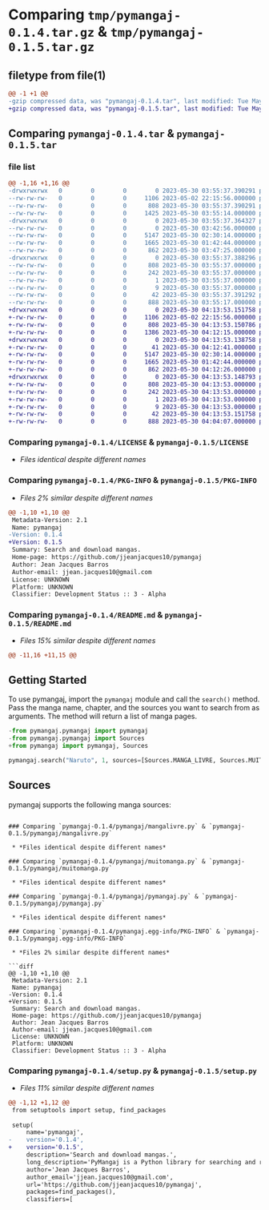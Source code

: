# Comparing `tmp/pymangaj-0.1.4.tar.gz` & `tmp/pymangaj-0.1.5.tar.gz`

## filetype from file(1)

```diff
@@ -1 +1 @@
-gzip compressed data, was "pymangaj-0.1.4.tar", last modified: Tue May 30 03:55:37 2023, max compression
+gzip compressed data, was "pymangaj-0.1.5.tar", last modified: Tue May 30 04:13:53 2023, max compression
```

## Comparing `pymangaj-0.1.4.tar` & `pymangaj-0.1.5.tar`

### file list

```diff
@@ -1,16 +1,16 @@
-drwxrwxrwx   0        0        0        0 2023-05-30 03:55:37.390291 pymangaj-0.1.4/
--rw-rw-rw-   0        0        0     1106 2023-05-02 22:15:56.000000 pymangaj-0.1.4/LICENSE
--rw-rw-rw-   0        0        0      808 2023-05-30 03:55:37.390291 pymangaj-0.1.4/PKG-INFO
--rw-rw-rw-   0        0        0     1425 2023-05-30 03:55:14.000000 pymangaj-0.1.4/README.md
-drwxrwxrwx   0        0        0        0 2023-05-30 03:55:37.364327 pymangaj-0.1.4/pymangaj/
--rw-rw-rw-   0        0        0        0 2023-05-30 03:42:56.000000 pymangaj-0.1.4/pymangaj/__init__.py
--rw-rw-rw-   0        0        0     5147 2023-05-30 02:30:14.000000 pymangaj-0.1.4/pymangaj/mangalivre.py
--rw-rw-rw-   0        0        0     1665 2023-05-30 01:42:44.000000 pymangaj-0.1.4/pymangaj/muitomanga.py
--rw-rw-rw-   0        0        0      862 2023-05-30 03:47:25.000000 pymangaj-0.1.4/pymangaj/pymangaj.py
-drwxrwxrwx   0        0        0        0 2023-05-30 03:55:37.388296 pymangaj-0.1.4/pymangaj.egg-info/
--rw-rw-rw-   0        0        0      808 2023-05-30 03:55:37.000000 pymangaj-0.1.4/pymangaj.egg-info/PKG-INFO
--rw-rw-rw-   0        0        0      242 2023-05-30 03:55:37.000000 pymangaj-0.1.4/pymangaj.egg-info/SOURCES.txt
--rw-rw-rw-   0        0        0        1 2023-05-30 03:55:37.000000 pymangaj-0.1.4/pymangaj.egg-info/dependency_links.txt
--rw-rw-rw-   0        0        0        9 2023-05-30 03:55:37.000000 pymangaj-0.1.4/pymangaj.egg-info/top_level.txt
--rw-rw-rw-   0        0        0       42 2023-05-30 03:55:37.391292 pymangaj-0.1.4/setup.cfg
--rw-rw-rw-   0        0        0      888 2023-05-30 03:55:17.000000 pymangaj-0.1.4/setup.py
+drwxrwxrwx   0        0        0        0 2023-05-30 04:13:53.151758 pymangaj-0.1.5/
+-rw-rw-rw-   0        0        0     1106 2023-05-02 22:15:56.000000 pymangaj-0.1.5/LICENSE
+-rw-rw-rw-   0        0        0      808 2023-05-30 04:13:53.150786 pymangaj-0.1.5/PKG-INFO
+-rw-rw-rw-   0        0        0     1386 2023-05-30 04:12:15.000000 pymangaj-0.1.5/README.md
+drwxrwxrwx   0        0        0        0 2023-05-30 04:13:53.138758 pymangaj-0.1.5/pymangaj/
+-rw-rw-rw-   0        0        0       41 2023-05-30 04:12:41.000000 pymangaj-0.1.5/pymangaj/__init__.py
+-rw-rw-rw-   0        0        0     5147 2023-05-30 02:30:14.000000 pymangaj-0.1.5/pymangaj/mangalivre.py
+-rw-rw-rw-   0        0        0     1665 2023-05-30 01:42:44.000000 pymangaj-0.1.5/pymangaj/muitomanga.py
+-rw-rw-rw-   0        0        0      862 2023-05-30 04:12:26.000000 pymangaj-0.1.5/pymangaj/pymangaj.py
+drwxrwxrwx   0        0        0        0 2023-05-30 04:13:53.148793 pymangaj-0.1.5/pymangaj.egg-info/
+-rw-rw-rw-   0        0        0      808 2023-05-30 04:13:53.000000 pymangaj-0.1.5/pymangaj.egg-info/PKG-INFO
+-rw-rw-rw-   0        0        0      242 2023-05-30 04:13:53.000000 pymangaj-0.1.5/pymangaj.egg-info/SOURCES.txt
+-rw-rw-rw-   0        0        0        1 2023-05-30 04:13:53.000000 pymangaj-0.1.5/pymangaj.egg-info/dependency_links.txt
+-rw-rw-rw-   0        0        0        9 2023-05-30 04:13:53.000000 pymangaj-0.1.5/pymangaj.egg-info/top_level.txt
+-rw-rw-rw-   0        0        0       42 2023-05-30 04:13:53.151758 pymangaj-0.1.5/setup.cfg
+-rw-rw-rw-   0        0        0      888 2023-05-30 04:04:07.000000 pymangaj-0.1.5/setup.py
```

### Comparing `pymangaj-0.1.4/LICENSE` & `pymangaj-0.1.5/LICENSE`

 * *Files identical despite different names*

### Comparing `pymangaj-0.1.4/PKG-INFO` & `pymangaj-0.1.5/PKG-INFO`

 * *Files 2% similar despite different names*

```diff
@@ -1,10 +1,10 @@
 Metadata-Version: 2.1
 Name: pymangaj
-Version: 0.1.4
+Version: 0.1.5
 Summary: Search and download mangas.
 Home-page: https://github.com/jjeanjacques10/pymangaj
 Author: Jean Jacques Barros
 Author-email: jjean.jacques10@gmail.com
 License: UNKNOWN
 Platform: UNKNOWN
 Classifier: Development Status :: 3 - Alpha
```

### Comparing `pymangaj-0.1.4/README.md` & `pymangaj-0.1.5/README.md`

 * *Files 15% similar despite different names*

```diff
@@ -11,16 +11,15 @@
 ```
 
 ## Getting Started
 
 To use pymangaj, import the `pymangaj` module and call the `search()` method. Pass the manga name, chapter, and the sources you want to search from as arguments. The method will return a list of manga pages.
 
 ``` python
-from pymangaj.pymangaj import pymangaj
-from pymangaj.pymangaj import Sources
+from pymangaj import pymangaj, Sources
 
 pymangaj.search("Naruto", 1, sources=[Sources.MANGA_LIVRE, Sources.MUITO_MANGA])
 ```
 
 ## Sources
 
 pymangaj supports the following manga sources:
```

### Comparing `pymangaj-0.1.4/pymangaj/mangalivre.py` & `pymangaj-0.1.5/pymangaj/mangalivre.py`

 * *Files identical despite different names*

### Comparing `pymangaj-0.1.4/pymangaj/muitomanga.py` & `pymangaj-0.1.5/pymangaj/muitomanga.py`

 * *Files identical despite different names*

### Comparing `pymangaj-0.1.4/pymangaj/pymangaj.py` & `pymangaj-0.1.5/pymangaj/pymangaj.py`

 * *Files identical despite different names*

### Comparing `pymangaj-0.1.4/pymangaj.egg-info/PKG-INFO` & `pymangaj-0.1.5/pymangaj.egg-info/PKG-INFO`

 * *Files 2% similar despite different names*

```diff
@@ -1,10 +1,10 @@
 Metadata-Version: 2.1
 Name: pymangaj
-Version: 0.1.4
+Version: 0.1.5
 Summary: Search and download mangas.
 Home-page: https://github.com/jjeanjacques10/pymangaj
 Author: Jean Jacques Barros
 Author-email: jjean.jacques10@gmail.com
 License: UNKNOWN
 Platform: UNKNOWN
 Classifier: Development Status :: 3 - Alpha
```

### Comparing `pymangaj-0.1.4/setup.py` & `pymangaj-0.1.5/setup.py`

 * *Files 11% similar despite different names*

```diff
@@ -1,12 +1,12 @@
 from setuptools import setup, find_packages
 
 setup(
     name='pymangaj',
-    version='0.1.4',
+    version='0.1.5',
     description='Search and download mangas.',
     long_description='PyMangaj is a Python library for searching and retrieving manga pages from different sources. It provides a simple interface to fetch manga pages from popular manga websites.',
     author='Jean Jacques Barros',
     author_email='jjean.jacques10@gmail.com',
     url='https://github.com/jjeanjacques10/pymangaj',
     packages=find_packages(),
     classifiers=[
```

